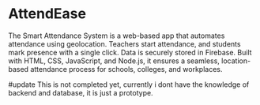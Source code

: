 # AttendEase
The Smart Attendance System is a web-based app that automates attendance using geolocation. Teachers start attendance, and students mark presence with a single click. Data is securely stored in Firebase. Built with HTML, CSS, JavaScript, and Node.js, it ensures a seamless, location-based attendance process for schools, colleges, and workplaces. 

#update
This is not completed yet, currently i dont have the knowledge of backend and database, it is just a prototype.

